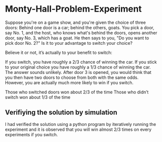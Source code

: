 # Monty-Hall-Problem-Experiment

Suppose you're on a game show, and you're given the choice of three doors: Behind one door is a car; behind the others, goats. You pick a door, say No. 1, and the host, who knows what's behind the doors, opens another door, say No. 3, which has a goat. He then says to you, "Do you want to pick door No. 2?" Is it to your advantage to switch your choice?

Believe it or not, it’s actually to your benefit to switch:

If you switch, you have roughly a 2/3 chance of winning the car.
If you stick to your original choice you have roughly a 1/3 chance of winning the car.
The answer sounds unlikely. After door 3 is opened, you would think that you then have two doors to choose from both with the same odds. However, you are actually much more likely to win if you switch.

Those who switched doors won about 2/3 of the time
Those who didn’t switch won about 1/3 of the time

## Verifiying the solution by simulation

I had verified the solution using a python program by iteratively running the experiment and it is observed that you will win almost 2/3 times on every experiments if you switch.


